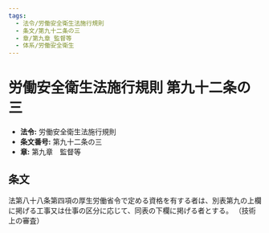 ```yaml
---
tags:
  - 法令/労働安全衛生法施行規則
  - 条文/第九十二条の三
  - 章/第九章_監督等
  - 体系/労働安全衛生
---
```

# 労働安全衛生法施行規則 第九十二条の三

- **法令:** 労働安全衛生法施行規則
- **条文番号:** 第九十二条の三
- **章:** 第九章　監督等

## 条文
法第八十八条第四項の厚生労働省令で定める資格を有する者は、別表第九の上欄に掲げる工事又は仕事の区分に応じて、同表の下欄に掲げる者とする。
（技術上の審査）

